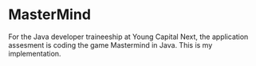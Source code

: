 # MasterMind
For the Java developer traineeship at Young Capital Next, the application assesment is coding the game Mastermind in Java. This is my implementation. 
